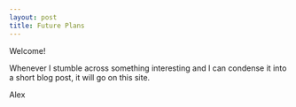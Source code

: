 ```yaml
---
layout: post
title: Future Plans
---
```


Welcome! 

Whenever I stumble across something interesting and I can condense it into a short blog post, it will go on this site.

Alex
